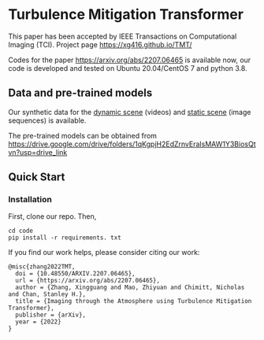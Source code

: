 # Turbulence Mitigation Transformer

This paper has been accepted by IEEE Transactions on Computational Imaging (TCI). 
Project page https://xg416.github.io/TMT/

Codes for the paper https://arxiv.org/abs/2207.06465 is available now, our code is developed and tested on Ubuntu 20.04/CentOS 7 and python 3.8.

## Data and pre-trained models
Our synthetic data for the [dynamic scene](https://app.box.com/s/q6l9mcyl73r5apwwat05xlf16zf7sua4) (videos) and [static scene](https://app.box.com/s/c5wdsnxe0ax75e723jz8gk0dpai5zb7i) (image sequences) is available.

The pre-trained models can be obtained from https://drive.google.com/drive/folders/1qKgpjH2EdZrnvEraIsMAW1Y3BiosQtvn?usp=drive_link

## Quick Start
### Installation
First, clone our repo. Then,
```shell
cd code
pip install -r requirements. txt
```

If you find our work helps, please consider citing our work:
```
@misc{zhang2022TMT,
  doi = {10.48550/ARXIV.2207.06465},
  url = {https://arxiv.org/abs/2207.06465},
  author = {Zhang, Xingguang and Mao, Zhiyuan and Chimitt, Nicholas and Chan, Stanley H.},
  title = {Imaging through the Atmosphere using Turbulence Mitigation Transformer},
  publisher = {arXiv},
  year = {2022}
}
```
